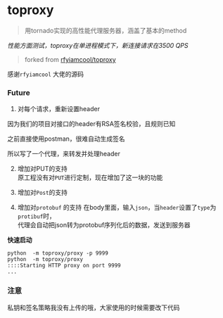 # toproxy

> 用tornado实现的高性能代理服务器，涵盖了基本的method

*性能方面测试，toproxy在单进程模式下，新连接请求在3500 QPS*

> forked from [rfyiamcool/toproxy](https://github.com/rfyiamcool/toproxy)

感谢`rfyiamcool` 大佬的源码


### Future

1. 对每个请求，重新设置header  

因为我们的项目对接口的header有RSA签名校验，且规则已知

之前直接使用postman，很难自动生成签名

所以写了一个代理，来转发并处理header

2. 增加对PUT的支持  
原工程没有对`PUT`进行定制，现在增加了这一块的功能

3. 增加对`Post`的支持

4. 增加对`protobuf` 的支持
在body里面，输入`json`，当`header`设置了`type`为`protibuf`时，  
代理会自动把json转为protobuf序列化后的数据，发送到服务器



**快速启动**

```
python  -m toproxy/proxy -p 9999 
python  -m toproxy/proxy
::::Starting HTTP proxy on port 9999
...
```


### 注意
私钥和签名策略我没有上传的哦，大家使用的时候需要改下代码
